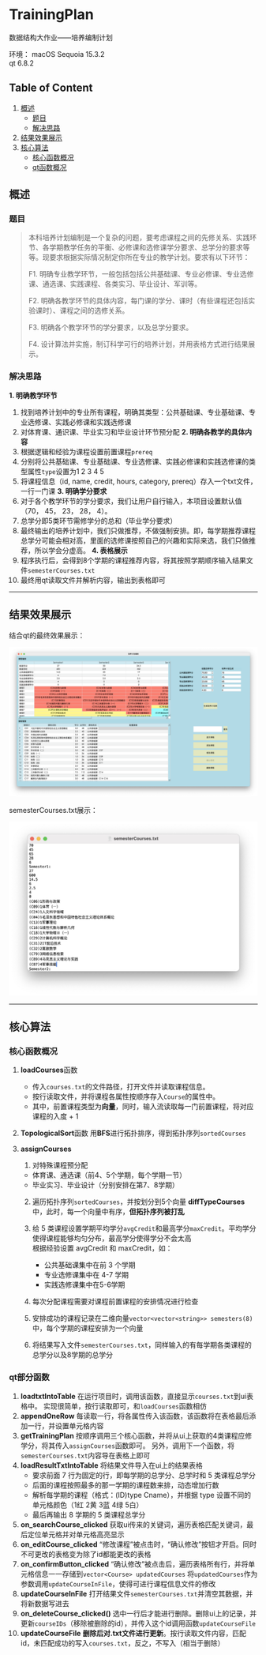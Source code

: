 # TrainingPlan
数据结构大作业——培养编制计划

环境：
macOS Sequoia 15.3.2 \
qt 6.8.2

## Table of Content
  
1. [概述](#概述)
    - [题目](#题目)
    - [解决思路](#解决思路)
2. [结果效果展示](#结果效果展示)
3. [核心算法](#核心算法)
    - [核心函数概况](#核心函数概况)
    - [qt函数概况](#qt函数概况)

## 概述

### 题目

>本科培养计划编制是一个复杂的问题，要考虑课程之间的先修关系、实践环节、各学期教学任务的平衡、必修课和选修课学分要求、总学分的要求等等。现要求根据实际情况制定你所在专业的教学计划。要求有以下环节：
>
>F1. 明确专业教学环节，一般包括包括公共基础课、专业必修课、专业选修课、通选课、实践课程、各类实习、毕业设计、军训等。
>
>F2. 明确各教学环节的具体内容，每门课的学分、课时（有些课程还包括实验课时）、课程之间的选修关系。
>
>F3. 明确各个教学环节的学分要求，以及总学分要求。
>
>F4. 设计算法并实施，制订科学可行的培养计划，并用表格方式进行结果展示。

### 解决思路

**1. 明确教学环节**
   1. 找到培养计划中的专业所有课程，明确其类型：公共基础课、专业基础课、专业选修课、实践必修课和实践选修课
   2. 对体育课、通识课、毕业实习和毕业设计环节预分配
**2. 明确各教学的具体内容**
   1. 根据逻辑和经验为课程设置前置课程`prereq`
   2. 分别将公共基础课、专业基础课、专业选修课、实践必修课和实践选修课的类型属性`type`设置为1 2 3 4 5
   3. 将课程信息（id, name, credit, hours, category, prereq）存入一个txt文件，一行一门课
**3. 明确学分要求**
   1. 对于各个教学环节的学分要求，我们让用户自行输入，本项目设置默认值（70， 45， 23， 28， 4）。
   2. 总学分即5类环节需修学分的总和（毕业学分要求）
   3. 最终输出的培养计划中，我们只做推荐，不做强制安排。即，每学期推荐课程总学分可能会相对高，里面的选修课按照自己的兴趣和实际来选，我们只做推荐，所以学会分虚高。
**4. 表格展示**
   1. 程序执行后，会得到8个学期的课程推荐内容，将其按照学期顺序输入结果文件`semesterCourses.txt`
   2. 最终用qt读取文件并解析内容，输出到表格即可

---

## 结果效果展示

结合qt的最终效果展示：

![Qt最终效果展示](image/finalResult.png)

semesterCourses.txt展示：

![结果文件内容展示](image/semesterCourses.jpg)

---

## 核心算法

### 核心函数概况

1. **loadCourses**函数
    - 传入`courses.txt`的文件路径，打开文件并读取课程信息。
    - 按行读取文件，并将课程各属性按顺序存入`Course`的属性中。
    - 其中，前置课程类型为**向量**，同时，输入流读取每一门前置课程，将对应课程的入度 + 1
2. **TopologicalSort**函数
    用**BFS**进行拓扑排序，得到拓扑序列`sortedCourses`
3. **assignCourses**
   1. 对特殊课程预分配
     - 体育课、通选课（前4、5个学期，每个学期一节）
     - 毕业实习、毕业设计（分别安排在第7、8学期）
       
    2. 遍历拓扑序列`sortedCourses`，并按划分到5个向量 **diffTypeCourses** 中，此时，每一个向量中有序，**但拓扑序列被打乱**
       
    3. 给 5 类课程设置学期平均学分`avgCredit`和最高学分`maxCredit`。平均学分使得课程能够均匀分布，最高学分使得学分不会太高 \
       根据经验设置 avgCredit 和 maxCredit，如：
       - 公共基础课集中在前 3 个学期
       - 专业选修课集中在 4-7 学期
       - 实践选修课集中在5-6学期
         
    4. 每次分配课程需要对课程前置课程的安排情况进行检查
       
    5. 安排成功的课程记录在二维向量`vector<vector<string>> semesters(8)` 中，每个学期的课程安排为一个向量
       
    6. 将结果写入文件`semesterCourses.txt`，同样输入的有每学期各类课程的总学分以及8学期的总学分

### qt部分函数

1. **loadtxtIntoTable**
   在运行项目时，调用该函数，直接显示`courses.txt`到ui表格中。
   实现很简单，按行读取即可，和`loadCourses`函数相仿
2. **appendOneRow**
   每读取一行，将各属性传入该函数，该函数将在表格最后添加一行，并设置单元格内容
3. **getTrainingPlan**
   按顺序调用三个核心函数，并将从ui上获取的4类课程应修学分，将其传入`assignCourses`函数即可。
   另外，调用下一个函数，将`semesterCourses.txt`内容导在表格上即可
4. **loadResultTxtIntoTable**
   将结果文件导入在ui上的结果表格
   - 要求前面 7 行为固定的行，即每学期的总学分、总学时和 5 类课程总学分
   - 后面的课程按照最多的那一学期的课程数来排，动态增加行数
   - 解析每学期的课程（格式：(ID)type Cname），并根据 type 设置不同的单元格颜色（1红 2黄 3蓝 4绿 5白）
   - 最后再输出 8 学期的 5 类课程总学分
5. **on_searchCourse_clicked**
   获取ui传来的关键词，遍历表格匹配关键词，最后定位单元格并对单元格高亮显示
6. **on_editCourse_clicked**
   “修改课程”被点击时，“确认修改”按钮才开启。同时不可更改的表格变为除了id都能更改的表格
7. **on_confirmButton_clicked**
   “确认修改”被点击后，遍历表格所有行，并将单元格信息一一存储到`vector<Course> updatedCourses`
   将`updatedCourses`作为参数调用`updateCourseInFile`，使得可进行课程信息文件的修改
8. **updateCourseInFile**
   打开结果文件`semesterCourses.txt`并清空其数据，并将新数据写进去
9. **on_deleteCourse_clicked()**
    选中一行后才能进行删除。删除ui上的记录，并更新`courseIDs`（移除被删除的id），并传入这个id调用函数`updateCourseFile`
10. **updateCourseFile**
    **删除后对.txt文件进行更新**。按行读取文件内容，匹配id，未匹配成功的写入`courses.txt`，反之，不写入（相当于删除）

